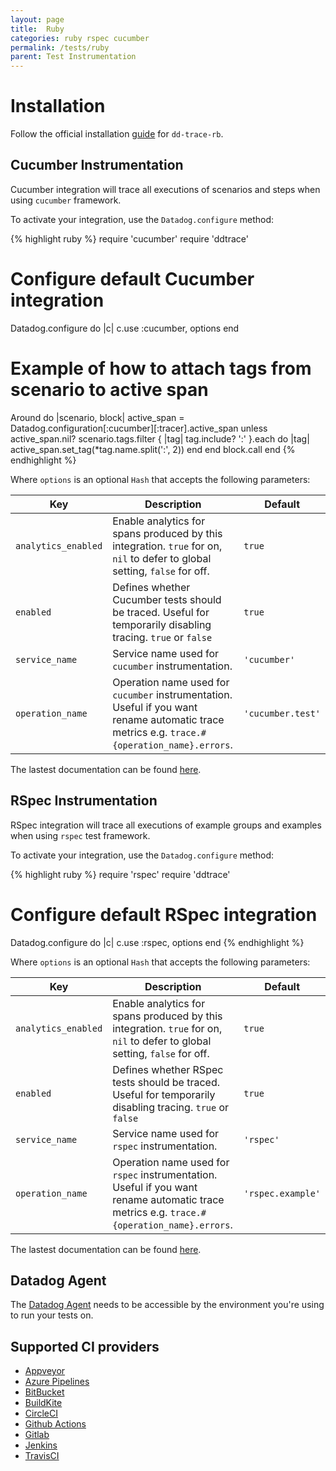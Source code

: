 ```yaml
---
layout: page
title:  Ruby
categories: ruby rspec cucumber
permalink: /tests/ruby
parent: Test Instrumentation
---
```


# Installation

Follow the official installation [guide](https://docs.datadoghq.com/tracing/setup_overview/setup/ruby/) for `dd-trace-rb`.


## Cucumber Instrumentation

Cucumber integration will trace all executions of scenarios and steps when using `cucumber` framework.

To activate your integration, use the `Datadog.configure` method:

{% highlight ruby %}
require 'cucumber'
require 'ddtrace'

# Configure default Cucumber integration
Datadog.configure do |c|
  c.use :cucumber, options
end

# Example of how to attach tags from scenario to active span
Around do |scenario, block|
  active_span = Datadog.configuration[:cucumber][:tracer].active_span
  unless active_span.nil?
    scenario.tags.filter { |tag| tag.include? ':' }.each do |tag|
      active_span.set_tag(*tag.name.split(':', 2))
    end
  end
  block.call
end
{% endhighlight %}

Where `options` is an optional `Hash` that accepts the following parameters:

| Key | Description | Default |
| --- | ----------- | ------- |
| `analytics_enabled` | Enable analytics for spans produced by this integration. `true` for on, `nil` to defer to global setting, `false` for off. | `true` |
| `enabled` | Defines whether Cucumber tests should be traced. Useful for temporarily disabling tracing. `true` or `false` | `true` |
| `service_name` | Service name used for `cucumber` instrumentation. | `'cucumber'` |
| `operation_name` | Operation name used for `cucumber` instrumentation. Useful if you want rename automatic trace metrics e.g. `trace.#{operation_name}.errors`. | `'cucumber.test'` |


The lastest documentation can be found [here](https://github.com/DataDog/dd-trace-rb/blob/master/docs/GettingStarted.md#cucumber).


## RSpec Instrumentation

RSpec integration will trace all executions of example groups and examples when using `rspec` test framework.

To activate your integration, use the `Datadog.configure` method:

{% highlight ruby %}
require 'rspec'
require 'ddtrace'

# Configure default RSpec integration
Datadog.configure do |c|
  c.use :rspec, options
end
{% endhighlight %}

Where `options` is an optional `Hash` that accepts the following parameters:

| Key | Description | Default |
| --- | ----------- | ------- |
| `analytics_enabled` | Enable analytics for spans produced by this integration. `true` for on, `nil` to defer to global setting, `false` for off. | `true` |
| `enabled` | Defines whether RSpec tests should be traced. Useful for temporarily disabling tracing. `true` or `false` | `true` |
| `service_name` | Service name used for `rspec` instrumentation. | `'rspec'` |
| `operation_name` | Operation name used for `rspec` instrumentation. Useful if you want rename automatic trace metrics e.g. `trace.#{operation_name}.errors`. | `'rspec.example'` |

The lastest documentation can be found [here](https://github.com/DataDog/dd-trace-rb/blob/master/docs/GettingStarted.md#rspec).

## Datadog Agent

The [Datadog Agent](https://docs.datadoghq.com/agent/) needs to be accessible by the environment you're using to run your tests on.


## Supported CI providers

* [Appveyor](https://www.appveyor.com/)
* [Azure Pipelines](https://azure.microsoft.com/en-us/services/devops/pipelines/)
* [BitBucket](https://bitbucket.org/)
* [BuildKite](https://buildkite.com/)
* [CircleCI](https://circleci.com/)
* [Github Actions](https://github.com/features/actions)
* [Gitlab](https://docs.gitlab.com/ee/ci/)
* [Jenkins](https://www.jenkins.io/)
* [TravisCI](https://travis-ci.org/)
